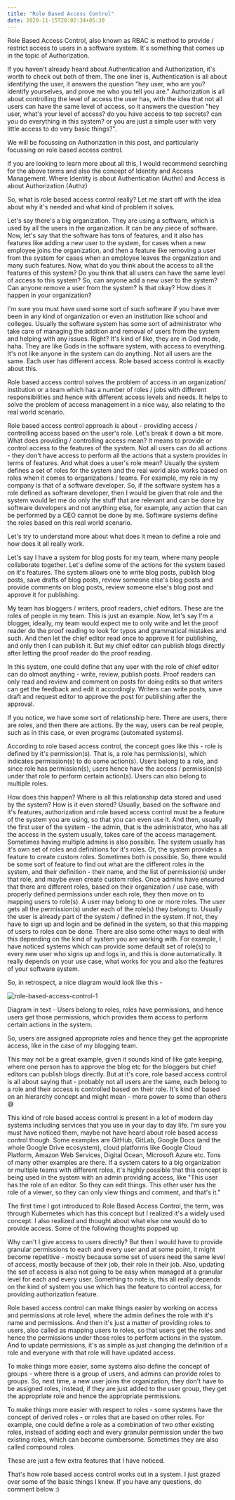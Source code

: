 ```yaml
---
title: "Role Based Access Control"
date: 2020-11-15T20:02:34+05:30
---
```


Role Based Access Control, also known as RBAC is method to provide / restrict
access to users in a software system. It's something that comes up in the topic
of Authorization.

If you haven't already heard about Authentication and Authorization, it's worth
to check out both of them. The one liner is, Authentication is all about
identifying the user, it answers the question "hey user, who are you? identify
yourselves, and prove me who you tell you are." Authorization is all about
controlling the level of access the user has, with the idea that not all users
can have the same level of access, so it answers the question "hey user, what's
your level of access? do you have access to top secrets? can you do everything
in this system? or you are just a simple user with very little access to do
very basic things?".

We will be focussing on Authorization in this post, and particularly focussing
on role based access control.

If you are looking to learn more about all this, I would recommend searching for
the above terms and also the concept of Identity and Access Management. Where
Identity is about Authentication (Authn) and Access is about Authorization
(Authz)

So, what is role based access control really? Let me start off with the idea
about why it's needed and what kind of problem it solves.

Let's say there's a big organization. They are using a software, which is used
by all the users in the organization. It can be any piece of software. Now,
let's say that the software has tons of features, and it also has features like
adding a new user to the system, for cases when a new employee joins the
organization, and then a feature like removing a user from the system for cases
when an employee leaves the organization and many such features. Now, what do
you think about the access to all the features of this system? Do you think that
all users can have the same level of access to this system? So, can anyone add
a new user to the system? Can anyone remove a user from the system? Is that
okay? How does it happen in your organization?

I'm sure you must have used some sort of such software if you have ever been in
any kind of organization or even an institution like school and colleges.
Usually the software system has some sort of administrator who take care of
managing the addition and removal of users from the system and helping with any
issues. Right? It's kind of like, they are in God mode, haha. They are like Gods
in the software system, with access to everything. It's not like anyone in the
system can do anything. Not all users are the same. Each user has different
access. Role based access control is exactly about this.

Role based access control solves the problem of access in an organization/
institution or a team which has a number of roles / jobs with different
responsibilities and hence with different access levels and needs. It helps to
solve the problem of access management in a nice way, also relating to the real
world scenario.

Role based access control approach is about - providing access / controlling
access based on the user's role. Let's break it down a bit more. What does
providing / controlling access mean? It means to provide or control access to
the features of the system. Not all users can do all actions - they don't have
access to perform all the actions that a system provides in terms of features.
And what does a user's role mean? Usually the system defines a set of roles for
the system and the real world also works based on roles when it comes to
organizations / teams. For example, my role in my company is that of a software
developer. So, if the software system has a role defined as software developer,
then I would be given that role and the system would let me do only the stuff
that are relevant and can be done by software developers and not anything else,
for example, any action that can be performed by a CEO cannot be done by me.
Software systems define the roles based on this real world scenario.

Let's try to understand more about what does it mean to define a role and how
does it all really work.

Let's say I have a system for blog posts for my team, where many people
collaborate together. Let's define some of the actions for the system based on
it's features. The system allows one to write blog posts, publish blog posts,
save drafts of blog posts, review someone else's blog posts and provide
comments on blog posts, review someone else's blog post and approve it for
publishing.

My team has bloggers / writers, proof readers, chief editors. These are the
roles of people in my team. This is just an example. Now, let's say I'm a
blogger, ideally, my team would expect me to only write and let the proof
reader do the proof reading to look for typos and grammatical mistakes and
such. And then let the chief editor read once to approve it for publishing, and
only then I can publish it. But my chief editor can publish blogs directly
after letting the proof reader do the proof reading.

In this system, one could define that any user with the role of chief editor
can do almost anything - write, review, publish posts. Proof readers can only
read and review and comment on posts for doing edits so that writers can get
the feedback and edit it accordingly. Writers can write posts, save draft and
request editor to approve the post for publishing after the approval.

If you notice, we have some sort of relationship here. There are users, there
are roles, and then there are actions. By the way, users can be real people,
such as in this case, or even programs (automated systems).

According to role based access control, the concept goes like this - role is
defined by it's permission(s). That is, a role has permission(s), which
indicates permission(s) to do some action(s). Users belong to a role, and since
role has permission(s), users hence have the access / permission(s) under that
role to perform certain action(s). Users can also belong to multiple roles.

How does this happen? Where is all this relationship data stored and used by the
system? How is it even stored? Usually, based on the software and it's
features, authorization and role based access control must be a feature of the
system you are using, so that you can even use it. And then, usually the first
user of the system - the admin, that is the administrator, who has all the
access in the system usually, takes care of the access management. Sometimes
having multiple admins is also possible. The system usually has it's own set of
roles and definitions for it's roles. Or, the system provides a feature to
create custom roles. Sometimes both is possible. So, there would be
some sort of feature to find out what are the different roles in the system,
and their definition - their name, and the list of permission(s) under that
role, and maybe even create custom roles. Once admins have ensured that there
are different roles, based on their organization / use case, with properly
defined permissions under each role, they then move on to mapping users to
role(s). A user may belong to one or more roles. The user gets all the
permission(s) under each of the role(s) they belong to. Usually the user is
already part of the system / defined in the system. If not, they have to sign
up and login and be defined in the system, so that this mapping of users to
roles can be done. There are also some other ways to deal with this depending
on the kind of system you are working with. For example, I have noticed systems
which can provide some default set of role(s) to every new user who signs up
and logs in, and this is done automatically. It really depends on your use
case, what works for you and also the features of your software system.

So, in retrospect, a nice diagram would look like this -

![role-based-access-control-1](/blog/img/role-based-access-control/role-based-access-control-1.png "role-based-access-control-1")

Diagram in text - Users belong to roles, roles have permissions, and hence users
get those permissions, which provides them access to perform certain actions in
the system.

So, users are assigned appropriate roles and hence they get the appropriate
access, like in the case of my blogging team.

This may not be a great example, given it sounds kind of like gate keeping,
where one person has to approve the blog etc for the bloggers but chief editors
can publish blogs directly. But at it's core, role based access control is all
about saying that - probably not all users are the same, each belong to a role
and their access is controlled based on their role. It's kind of based on an
hierarchy concept and might mean - more power to some than others 😅

This kind of role based access control is present in a lot of modern day systems
including services that you use in your day to day life. I'm sure you must have
noticed them, maybe not have heard about role based access control though.
Some examples are GitHub, GitLab, Google Docs (and the whole Google Drive
ecosystem), cloud platforms like Google Cloud Platform, Amazon Web Services,
Digital Ocean, Microsoft Azure etc. Tons of many other examples are there. If
a system caters to a big organization or multiple teams with different roles,
it's highly possible that this concept is being used in the system with an
admin providing access, like "This user has the role of an editor. So they can
edit things. This other user has the role of a viewer, so they can only view
things and comment, and that's it."

The first time I got introduced to Role Based Access Control, the term, was
through Kubernetes which has this concept but I realized it's a widely used
concept. I also realized and thought about what else one would do to provide
access. Some of the following thoughts popped up

Why can't I give access to users directly? But then I would have to provide
granular permissions to each and every user and at some point, it might become
repetitive - mostly because some set of users need the same level of access,
mostly because of their job, their role in their job. Also, updating the set of
access is also not going to be easy when managed at a granular level for each
and every user. Something to note is, this all really depends on the kind of
system you use which has the feature to control access, for providing
authorization feature.

Role based access control can make things easier by working on access and
permissions at role level, where the admin defines the role with it's name and
permissions. And then it's just a matter of providing roles to users, also
called as mapping users to roles, so that users get the roles and hence the
permissions under those roles to perform actions in the system. And to update
permissions, it's as simple as just changing the definition of a role and
everyone with that role will have updated access.

To make things more easier, some systems also define the concept of groups -
where there is a group of users, and admins can provide roles to groups. So,
next time, a new user joins the organization, they don't have to be assigned
roles, instead, if they are just added to the user group, they get the
appropriate role and hence the appropriate permissions.

To make things more easier with respect to roles - some systems have the concept
of derived roles - or roles that are based on other roles. For example, one
could define a role as a combination of two other existing roles, instead of
adding each and every granular permission under the two existing roles, which
can become cumbersome. Sometimes they are also called compound roles.

These are just a few extra features that I have noticed.

That's how role based access control works out in a system. I just grazed over
some of the basic things I knew. If you have any questions, do comment below :)
